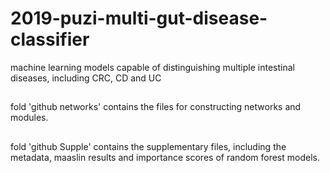 # 2019-puzi-multi-gut-disease-classifier
machine learning models capable of distinguishing multiple intestinal diseases, including CRC, CD and UC

##
fold 'github networks' contains the files for constructing networks and modules.

##
fold 'github Supple' contains the supplementary files, including the metadata, maaslin results and importance scores of random forest models.
